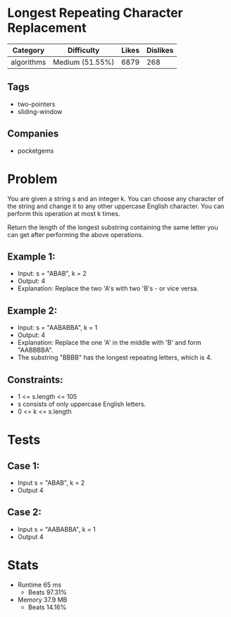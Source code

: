 # Longest Repeating Character Replacement
| Category | Difficulty | Likes | Dislikes
| -------- | ---------- | ----- | --------
| algorithms | Medium (51.55%) | 6879 | 268

## Tags
- two-pointers 
- sliding-window

## Companies
- pocketgems

# Problem
You are given a string s and an integer k. You can choose any character of the string and change it to any other uppercase English character. You can perform this operation at most k times.

Return the length of the longest substring containing the same letter you can get after performing the above operations.

## Example 1:
- Input: s = "ABAB", k = 2
- Output: 4
- Explanation: Replace the two 'A's with two 'B's - or vice versa.

## Example 2:
- Input: s = "AABABBA", k = 1
- Output: 4
- Explanation: Replace the one 'A' in the middle with 'B' and form "AABBBBA".
- The substring "BBBB" has the longest repeating letters, which is 4.
 

## Constraints:
- 1 <= s.length <= 105
- s consists of only uppercase English letters.
- 0 <= k <= s.length

# Tests
## Case 1:
- Input s = "ABAB", k = 2
- Output 4

## Case 2:
- Input s = "AABABBA", k = 1
- Output 4

# Stats
- Runtime 65 ms
	- Beats 97.31%
- Memory 37.9 MB
	- Beats 14.16%